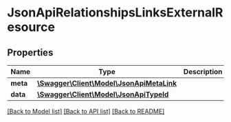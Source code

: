 # JsonApiRelationshipsLinksExternalResource

## Properties
Name | Type | Description | Notes
------------ | ------------- | ------------- | -------------
**meta** | [**\Swagger\Client\Model\JsonApiMetaLink**](JsonApiMetaLink.md) |  | 
**data** | [**\Swagger\Client\Model\JsonApiTypeId**](JsonApiTypeId.md) |  | 

[[Back to Model list]](../README.md#documentation-for-models) [[Back to API list]](../README.md#documentation-for-api-endpoints) [[Back to README]](../README.md)


